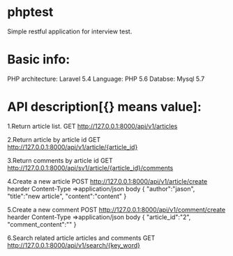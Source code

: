 # phptest
Simple restful application for interview test.
# Basic info:
PHP architecture: Laravel 5.4
Language: PHP 5.6
Databse: Mysql 5.7

# API description[{} means value]:
1.Return article list.
GET http://127.0.0.1:8000/api/v1/articles

2.Return article by article id
GET http://127.0.0.1:8000/api/v1/article/{article_id}

3.Return comments by article id
GET http://127.0.0.1:8000/api/sv1/article/{article_id}/comments

4.Create a new article
POST http://127.0.0.1:8000/api/v1/article/create
hearder Content-Type =>application/json
body
  {
    "author":"jason",
    "title":"new article",
    "content":"content"
  }
  
5.Create a new comment
POST http://127.0.0.1:8000/api/v1/comment/create
hearder Content-Type =>application/json
body
  {
    "article_id":"2",
    "comment_content":""
  }

6.Search related article articles and comments 
GET http://127.0.0.1:8000/api/v1/search/{key_word}
